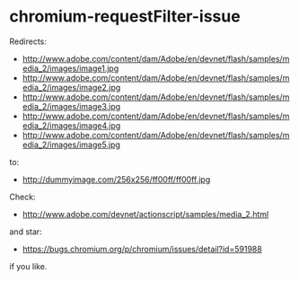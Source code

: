 chromium-requestFilter-issue
===

Redirects:

* http://www.adobe.com/content/dam/Adobe/en/devnet/flash/samples/media_2/images/image1.jpg
* http://www.adobe.com/content/dam/Adobe/en/devnet/flash/samples/media_2/images/image2.jpg
* http://www.adobe.com/content/dam/Adobe/en/devnet/flash/samples/media_2/images/image3.jpg
* http://www.adobe.com/content/dam/Adobe/en/devnet/flash/samples/media_2/images/image4.jpg
* http://www.adobe.com/content/dam/Adobe/en/devnet/flash/samples/media_2/images/image5.jpg

to:

* http://dummyimage.com/256x256/ff00ff/ff00ff.jpg

Check:

* http://www.adobe.com/devnet/actionscript/samples/media_2.html

and star:

* https://bugs.chromium.org/p/chromium/issues/detail?id=591988

if you like.
